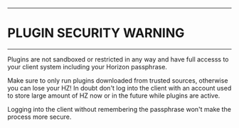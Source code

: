 ----
# PLUGIN SECURITY WARNING #

----
Plugins are not sandboxed or restricted in any way and have full accesss
to your client system including your Horizon passphrase.

Make sure to only run plugins downloaded from trusted sources, otherwise
you can lose your HZ! In doubt don't log into the client with an account
used to store large amount of HZ now or in the future while plugins
are active.

Logging into the client without remembering the passphrase won't make
the process more secure.